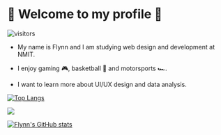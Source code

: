 # 🗿 Welcome to my profile 🗿

![visitors](https://visitor-badge.glitch.me/badge?page_id=${fstevens30})

- My name is Flynn and I am studying web design and development at NMIT.

- I enjoy gaming 🎮, basketball 🏀 and motorsports 🏎️.

- I want to learn more about UI/UX design and data analysis.

[![Top Langs](https://github-readme-stats.vercel.app/api/top-langs/?username=fstevens30&theme=midnight-purple&count_private=true)](https://github.com/anuraghazra/github-readme-stats)

<img src="https://media.giphy.com/media/poqnyDbavYXgA/giphy.gif" width="max" height="max" />

[![Flynn's GitHub stats](https://github-readme-stats.vercel.app/api?username=fstevens30&show_icons=true&theme=midnight-purple&count_private=true&include_all_commits=true)](https://github.com/fstevens30/github-readme-stats)


